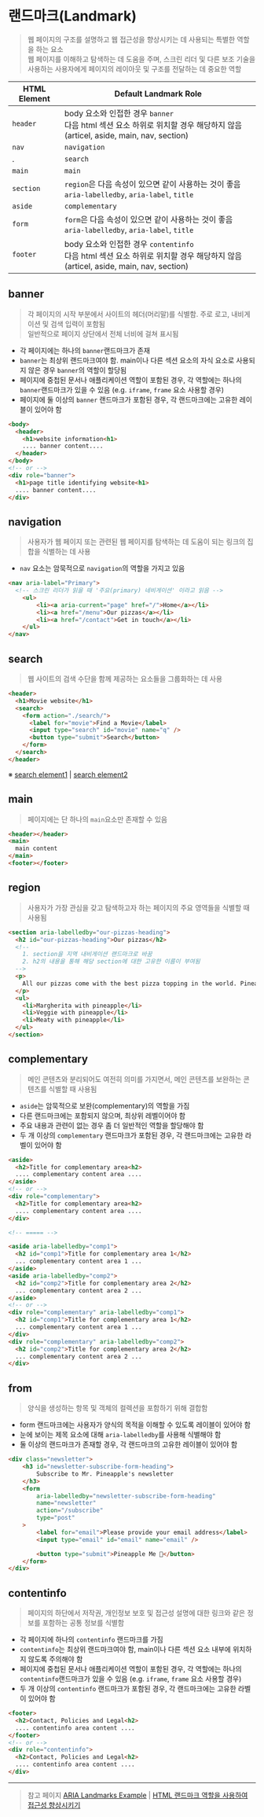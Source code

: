 # 랜드마크(Landmark)
> 웹 페이지의 구조를 설명하고 웹 접근성을 향상시키는 데 사용되는 특별한 역할을 하는 요소 <br/>
> 웹 페이지를 이해하고 탐색하는 데 도움을 주며, 스크린 리더 및 다른 보조 기술을 사용하는 사용자에게 페이지의 레이아웃 및 구조를 전달하는 데 중요한 역할

HTML Element | Default Landmark Role
-- | --
```header``` | body 요소와 인접한 경우 ```banner``` <br/>다음 html 섹션 요소 하위로 위치할 경우 해당하지 않음 (articel, aside, main, nav, section)
```nav``` | ```navigation```
. | ```search```
```main``` | ```main```
```section``` | ```region```은 다음 속성이 있으면 같이 사용하는 것이 좋음 ```aria-labelledby```, ```aria-label```, ```title```
```aside``` | ```complementary```
```form``` | ```form```은 다음 속성이 있으면 같이 사용하는 것이 좋음 ```aria-labelledby```, ```aria-label```, ```title```
```footer``` | body 요소와 인접한 경우 ```contentinfo``` <br/> 다음 html 섹션 요소 하위로 위치할 경우 해당하지 않음 (articel, aside, main, nav, section)


## banner
> 각 페이지의 시작 부분에서 사이트의 헤더(머리말)를 식별함. 주로 로고, 내비게이션 및 검색 입력이 포함됨 <br/>
> 일반적으로 페이지 상단에서 전체 너비에 걸쳐 표시됨

* 각 페이지에는 하나의 ```banner```랜드마크가 존재
* ```banner```는 최상위 랜드마크여야 함. main이나 다른 섹션 요소의 자식 요소로 사용되지 않은 경우 ```banner```의 역할이 할당됨
* 페이지에 중첩된 문서나 애플리케이션 역할이 포함된 경우, 각 역할에는 하나의 ```banner```랜드마크가 있을 수 있음 (e.g. ```iframe```, ```frame``` 요소 사용할 경우)
* 페이지에 둘 이상의 ```banner``` 랜드마크가 포함된 경우, 각 랜드마크에는 고유한 레이블이 있어야 함

```html
<body>
  <header>
    <h1>website information<h1>
    .... banner content....
  </header>
</body>
<!-- or -->
<div role="banner">
  <h1>page title identifying website<h1>
  .... banner content....
</div>
```

## navigation
> 사용자가 웹 페이지 또는 관련된 웹 페이지를 탐색하는 데 도움이 되는 링크의 집합을 식별하는 데 사용

* ```nav``` 요소는 암묵적으로 ```navigation```의 역할을 가지고 있음

```html
<nav aria-label="Primary">
  <!-- 스크린 리더가 읽을 때 '주요(primary) 네비게이션' 이라고 읽음 -->
    <ul>
        <li><a aria-current="page" href="/">Home</a></li>
        <li><a href="/menu">Our pizzas</a></li>
        <li><a href="/contact">Get in touch</a></li>
    </ul>
</nav>
```

## search
> 웹 사이트의 검색 수단을 함께 제공하는 요소들을 그룹화하는 데 사용

```html
<header>
  <h1>Movie website</h1>
  <search>
    <form action="./search/">
      <label for="movie">Find a Movie</label>
      <input type="search" id="movie" name="q" />
      <button type="submit">Search</button>
    </form>
  </search>
</header>

```
※ [search element1](https://www.scottohara.me/blog/2023/03/24/search-element.html) | [search element2](https://developer.mozilla.org/en-US/docs/Web/HTML/Element/search)

## main
> 페이지에는 단 하나의 ```main```요소만 존재할 수 있음

```html
<header></header>
<main>
  main content
</main>
<footer></footer>
```

## region
> 사용자가 가장 관심을 갖고 탐색하고자 하는 페이지의 주요 영역들을 식별할 때 사용됨 

```html
<section aria-labelledby="our-pizzas-heading">
  <h2 id="our-pizzas-heading">Our pizzas</h2>
  <!-- 
    1. section을 지역 내비게이션 랜드마크로 바꿈
    2. h2의 내용을 통해 해당 section에 대한 고유한 이름이 부여됨
  -->
  <p>
    All our pizzas come with the best pizza topping in the world. Pineapple!
  </p>
  <ul>
    <li>Margherita with pineapple</li>
    <li>Veggie with pineapple</li>
    <li>Meaty with pineapple</li>
  </ul>
</section>
```

## complementary 
> 메인 콘텐츠와 분리되어도 여전히 의미를 가지면서, 메인 콘텐츠를 보완하는 콘텐츠를 식별할 때 사용됨

* ```aside```는 암묵적으로 보완(complementary)의 역할을 가짐
* 다른 랜드마크에는 포함되지 않으며, 최상위 레벨이어야 함
* 주요 내용과 관련이 없는 경우 좀 더 일반적인 역할을 할당해야 함
* 두 개 이상의 ```complementary``` 랜드마크가 포함된 경우, 각 랜드마크에는 고유한 라벨이 있어야 함

```html
<aside>
  <h2>Title for complementary area<h2>
  .... complementary content area ....
</aside>
<!-- or -->
<div role="complementary">
  <h2>Title for complementary area<h2>
  .... complementary content area ....
</div>

<!-- ===== -->

<aside aria-labelledby="comp1">
  <h2 id="comp1">Title for complementary area 1</h2>
  ... complementary content area 1 ...
</aside>
<aside aria-labelledby="comp2">
  <h2 id="comp2">Title for complementary area 2</h2>
  ... complementary content area 2 ...
</aside>
<!-- or -->
<div role="complementary" aria-labelledby="comp1">
  <h2 id="comp1">Title for complementary area 1</h2>
  ... complementary content area 1 ...
</div>
<div role="complementary" aria-labelledby="comp2">
  <h2 id="comp2">Title for complementary area 2</h2>
  ... complementary content area 2 ...
</div>
```

## from
> 양식을 생성하는 항목 및 객체의 컬렉션을 포함하기 위해 결합함

* form 랜드마크에는 사용자가 양식의 목적을 이해할 수 있도록 레이블이 있어야 함
* 눈에 보이는 제목 요소에 대해 ```aria-labelledby```를 사용해 식별해야 함
* 둘 이상의 랜드마크가 존재할 경우, 각 랜드마크의 고유한 레이블이 있어야 함

```html
<div class="newsletter">
    <h3 id="newsletter-subscribe-form-heading">
        Subscribe to Mr. Pineapple's newsletter
    </h3>
    <form
        aria-labelledby="newsletter-subscribe-form-heading"
        name="newsletter"
        action="/subscribe"
        type="post"
    >
        <label for="email">Please provide your email address</label>
        <input type="email" id="email" name="email" />

        <button type="submit">Pineapple Me 🍍</button>
    </form>
</div>
```

## contentinfo
> 페이지의 하단에서 저작권, 개인정보 보호 및 접근성 설명에 대한 링크와 같은 정보를 포함하는 공통 정보를 식별함

* 각 페이지에 하나의 ```contentinfo``` 랜드마크를 가짐
* ```contentinfo```는 최상위 랜드마크여야 함, main이나 다른 섹션 요소 내부에 위치하지 않도록 주의해야 함
* 페이지에 중첩된 문서나 애플리케이션 역할이 포함된 경우, 각 역할에는 하나의 ```contentinfo```랜드마크가 있을 수 있음 (e.g. ```iframe```, ```frame``` 요소 사용할 경우)
* 두 개 이상의 ```contentinfo``` 랜드마크가 포함된 경우, 각 랜드마크에는 고유한 라벨이 있어야 함

```html
<footer>
  <h2>Contact, Policies and Legal<h2>
  .... contentinfo area content ....
</footer>
<!-- or -->
<div role="contentinfo">
  <h2>Contact, Policies and Legal<h2>
  .... contentinfo area content ....
</div>
```

***

> 참고 페이지
> [ARIA Landmarks Example](https://www.w3.org/WAI/ARIA/apg/patterns/landmarks/examples/general-principles.html) | [HTML 랜드마크 역할을 사용하여 접근성 향상시키기](https://velog.io/@sejinkim/HTML-%EB%9E%9C%EB%93%9C%EB%A7%88%ED%81%AC-%EC%97%AD%ED%95%A0%EC%9D%84-%EC%82%AC%EC%9A%A9%ED%95%98%EC%97%AC-%EC%A0%91%EA%B7%BC%EC%84%B1-%ED%96%A5%EC%83%81%EC%8B%9C%ED%82%A4%EA%B8%B0)
